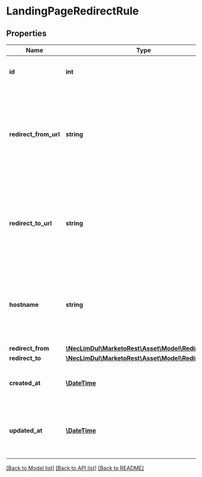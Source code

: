# LandingPageRedirectRule

## Properties
Name | Type | Description | Notes
------------ | ------------- | ------------- | -------------
**id** | **int** | Internal id for landing page redirect rule | 
**redirect_from_url** | **string** | Redirect &#39;from&#39; URL of the Landing Page.  Combination of the hostname and redirectFrom landing page or path | 
**redirect_to_url** | **string** | Redirect &#39;to&#39; URL of the Landing Page.  Could be a Marketo landing page or non-Marketo URL. | 
**hostname** | **string** | The hostname for the landing pages.  Branding domain or alias.  Max 255 characters. | 
**redirect_from** | [**\NecLimDul\MarketoRest\Asset\Model\RedirectFrom**](RedirectFrom.md) |  | 
**redirect_to** | [**\NecLimDul\MarketoRest\Asset\Model\RedirectTo**](RedirectTo.md) |  | 
**created_at** | [**\DateTime**](\DateTime.md) | Datetime the landing page redirect rule was created | 
**updated_at** | [**\DateTime**](\DateTime.md) | Datetime the landing page redirect rule was most recently updated | 

[[Back to Model list]](../README.md#documentation-for-models) [[Back to API list]](../README.md#documentation-for-api-endpoints) [[Back to README]](../README.md)


